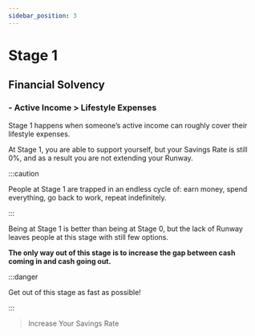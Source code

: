 ```yaml
---
sidebar_position: 3
---
```


# Stage 1

## Financial Solvency

### - Active Income > Lifestyle Expenses

Stage 1 happens when someone’s active income can roughly cover their lifestyle expenses. 

At Stage 1, you are able to support yourself, but your Savings Rate is still 0%, and as a result you are not extending your Runway. 

:::caution

People at Stage 1 are trapped in an endless cycle of: earn money, spend everything, go back to work, repeat indefinitely.

:::

Being at Stage 1 is better than being at Stage 0, but the lack of Runway leaves people at this stage with still few options. 

**The only way out of this stage is to increase the gap between cash coming in and cash going out.**

:::danger 

Get out of this stage as fast as possible!

:::

>Increase Your Savings Rate